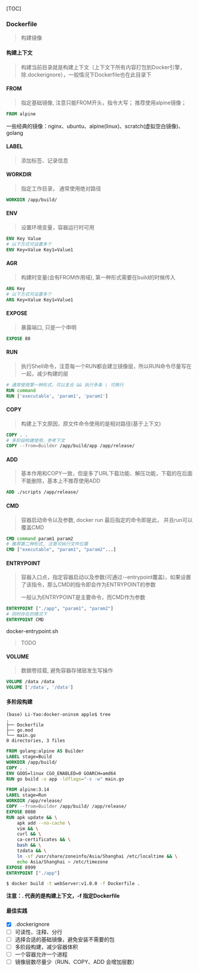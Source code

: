 [TOC]

### Dockerfile

> 构建镜像

#### 构建上下文

> 构建当前目录就是构建上下文（上下文下所有内容打包到Docker引擎，除.dockerignore），一般情况下Dockerfile也在此目录下

#### FROM

> 指定基础镜像, 注意只能FROM开头，指令大写； 推荐使用alpine镜像；

~~~dockerfile
FROM alpine
~~~

一些经典的镜像：nginx、ubuntu、alpine(linux)、scratch(虚拟空白镜像)、golang

#### LABEL

> 添加标签、记录信息

#### WORKDIR

> 指定工作目录， 通常使用绝对路径

~~~dockerfile
WORKDIR /app/build/
~~~

#### ENV

> 设置环境变量，容器运行时可用

~~~dockerfile
ENV Key Value
# 以下方式可设置多个
ENV Key=Value Key1=Value1
~~~

#### AGR

> 构建时变量(会有FROM作用域), 第一种形式需要在build的时候传入

~~~dockerfile
ARG Key
# 以下方式可设置多个
ARG Key=Value Key1=Value1
~~~

#### EXPOSE

> 暴露端口, 只是一个申明

~~~dockerfile
EXPOSE 80
~~~

#### RUN

> 执行Shell命令，注意每一个RUN都会建立镜像层，所以RUN命令尽量写在一起，减少构建的层

~~~dockerfile
# 通常使用第一种形式，可以复合 && 执行多条 \ 可换行
RUN command			
RUN ['executable', 'param1', 'param1']
~~~

#### COPY

> 构建上下文原因，原文件命令使用的是相对路径(基于上下文)

~~~dockerfile
COPY . .
# 多阶段构建使用，参考下文
COPY --from=Builder /app/build/app /app/release/
~~~

#### ADD

> 基本作用和COPY一致，但是多了URL下载功能、解压功能，下载的在后面不能删除，基本上不推荐使用ADD

~~~dockerfile
ADD ./scripts /app/release/
~~~

#### CMD

> 容器启动命令以及参数, docker run 最后指定的命令即是此， 并且run可以覆盖CMD

~~~dockerfile
CMD command param1 param2
# 推荐第二种形式, 注意可执行文件位置
CMD ["executable", "param1", "param2"...]
~~~

#### ENTRYPOINT

> 容器入口点，指定容器启动以及参数(可通过--entrypoint覆盖)，如果设置了该指令，那么CMD的指令即会作为ENTRYPOINT的参数
>
> 一般认为ENTRYPOINT是主要命令，而CMD作为参数

~~~dockerfile
ENTRYPOINT ["./app", "param1", "param2"]
# 同时存在的情况下
ENTRYPOINT CMD
~~~

docker-entrypoint.sh

> TODO

#### VOLUME

> 数据卷挂载, 避免容器存储层发生写操作

~~~dockerfile
VOLUME /data /data
VOLUME ['/data', '/data']
~~~

#### 多阶段构建

~~~
(base) Li-Yao:docker-oninsm apple$ tree
.
├── Dockerfile
├── go.mod
└── main.go
0 directories, 3 files
~~~

~~~dockerfile
FROM golang:alpine AS Builder
LABEL stage=Build
WORKDIR /app/build/
COPY . .
ENV GOOS=linux CGO_ENABLED=0 GOARCH=amd64
RUN go build -o app -ldflags="-s -w" main.go

FROM alpine:3.14
LABEL stage=Run
WORKDIR /app/release/
COPY --from=Builder /app/build/ /app/release/
EXPOSE 8080
RUN apk update && \
	apk add --no-cache \
	vim && \
	curl && \
	ca-certificates && \
	bash && \
	tzdata && \
	ln -sf /usr/share/zoneinfo/Asia/Shanghai /etc/localtime && \
	echo Asia/Shanghai > /etc/timezone
EXPOSE 8999
ENTRYPOINT ["./app"]
~~~

~~~bash
$ docker build -t webServer:v1.0.0 -f Dockerfile . 
~~~

**注意：. 代表的是构建上下文，-f 指定Dockerfile**

#### 最佳实践

- [x] .dockerignore
- [ ] 可读性、注释、分行
- [ ] 选择合适的基础镜像，避免安装不需要的包
- [ ] 多阶段构建，减少容器体积
- [ ] 一个容器允许一个进程
- [ ] 镜像层数尽量少（RUN、COPY、ADD 会增加层数）